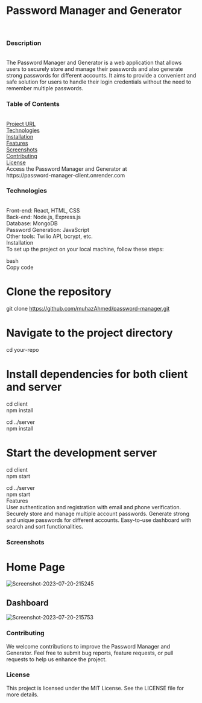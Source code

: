 <h1>Password Manager and Generator</h1><br/>
<h3>Description</h3><br/>
The Password Manager and Generator is a web application that allows users to securely store and manage their passwords and also generate strong passwords for different accounts. It aims to provide a convenient and safe solution for users to handle their login credentials without the need to remember multiple passwords.<br/>

<h3>Table of Contents</h3><br/>
<a href="#Project-URL">Project URL</a><br/>
<a href="#technologies">Technologies</a><br/>
<a href="#installation">Installation</a><br/>
<a href="#features">Features</a><br/>
<a href="#screenshots">Screenshots</a><br/>
<a href="#contributing">Contributing</a><br/>
<a href="#License">License</a><br/>
Access the Password Manager and Generator at<br/> https://password-manager-client.onrender.com

<h3 id="technologies">Technologies</h3><br/>
Front-end: React, HTML, CSS<br/>
Back-end: Node.js, Express.js<br/>
Database: MongoDB<br/>
Password Generation: JavaScript<br/>
Other tools: Twilio API, bcrypt, etc.<br/>
Installation<br/>
To set up the project on your local machine, follow these steps:<br/>

bash<br/>
Copy code<br/>
# Clone the repository
git clone https://github.com/muhazAhmed/password-manager.git

# Navigate to the project directory
cd your-repo<br/>

# Install dependencies for both client and server
cd client<br/>
npm install<br/>

cd ../server<br/>
npm install<br/>

# Start the development server
cd client<br/>
npm start<br/>

cd ../server<br/>
npm start<br/>
Features<br/>
User authentication and registration with email and phone verification.
Securely store and manage multiple account passwords.
Generate strong and unique passwords for different accounts.
Easy-to-use dashboard with search and sort functionalities.

<h3 id="Screenshots">Screenshots</h3>
<h1>Home Page</h1>
<img src="https://i.ibb.co/nkdVjRS/Screenshot-2023-07-20-215245.png" alt="Screenshot-2023-07-20-215245" border="0">

<h2>Dashboard</h2>
<img src="https://i.ibb.co/wQq1cZ5/Screenshot-2023-07-20-215753.png" alt="Screenshot-2023-07-20-215753" border="0">

<h3>Contributing</h3>
We welcome contributions to improve the Password Manager and Generator. Feel free to submit bug reports, feature requests, or pull requests to help us enhance the project.
<br/>
<h3>License</h3>
This project is licensed under the MIT License. See the LICENSE file for more details.